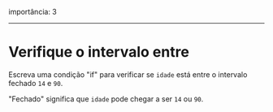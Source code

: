 importância: 3

---

# Verifique o intervalo entre

Escreva uma condição "if" para verificar se `idade` está entre o intervalo fechado `14` e `90`.

"Fechado" significa que `idade` pode chegar a ser `14` ou `90`.
